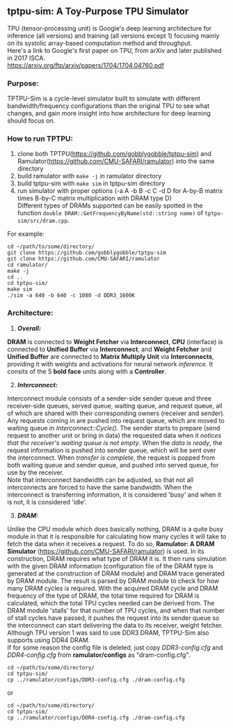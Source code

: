 ## tptpu-sim: A Toy-Purpose TPU Simulator

TPU (tensor-processing unit) is Google's deep learning architecture for inference (all versions) and training (all versions except 1) focusing mainly on its systolic array-based computation method and throughput.\
Here's a link to Google's first paper on TPU, from arXiv and later published in 2017 ISCA.\
https://arxiv.org/ftp/arxiv/papers/1704/1704.04760.pdf

### Purpose:

TPTPU-Sim is a cycle-level simulator built to simulate with different bandwidth/frequency configurations than the original TPU to see what changes, and gain more insight into how architecture for deep learning should focus on.


### How to run TPTPU:
1. clone both TPTPU(https://github.com/gobblygobble/tptpu-sim) and Ramulator(https://github.com/CMU-SAFARI/ramulator) into the same directory
2. build ramulator with `make -j` in ramulator directory
3. build tptpu-sim with `make sim` in tptpu-sim directory
4. run simulator with proper options (-a A -b B -c C -d D for A-by-B matrix times B-by-C matrix multiplication with DRAM type D)\
Different types of DRAMs supported can be easily spotted in the function `double DRAM::GetFrequencyByName(std::string name)` of `tptpu-sim/src/dram.cpp`.

For example:
```
cd ~/path/to/some/directory/
git clone https://github.com/gobblygobble/tptpu-sim
git clone https://github.com/CMU-SAFARI/ramulator
cd ramulator/
make -j
cd ..
cd tptpu-sim/
make sim
./sim -a 640 -b 640 -c 1080 -d DDR3_1600K
```

### Architecture:

1. ***Overall:***

**DRAM** is connected to **Weight Fetcher** via **Interconnect**, **CPU** (interface) is connected to **Unified Buffer** via **Interconnect**, and **Weight Fetcher** and **Unified Buffer** are connected to **Matrix Multiply Unit** via **Interconnects**, providing it with weights and activations for neural network *inference*. It consits of the 5 **bold face** units along with a **Controller**.

2. ***Interconnect:***

Interconnect module consists of a sender-side sender queue and three receiver-side queues, served queue, waiting queue, and request queue, all of which are shared with their corresponding owners (receiver and sender). Any requests coming in are pushed into request queue, which are moved to waiting queue in *Interconnect::Cycle()*. The sender starts to prepare (send request to another unit or bring in data) the requested data when it *notices that the receiver's waiting queue is not empty*. When the *data is ready*, the request information is pushed into sender queue, which will be sent over the interconnect. When *transfer is complete*, the request is popped from both waiting queue and sender queue, and pushed into served queue, for use by the receiver.\
Note that interconnect bandwidth can be adjusted, so that not all interconnects are forced to have the same bandwidth. When the interconnect is transferring information, it is considered 'busy' and when it is not, it is considered 'idle'.

3. ***DRAM:***

Unlike the CPU module which does basically nothing, DRAM is a quite busy module in that it is responsible for calculating how many cycles it will take to fetch the data when it receives a request. To do so, **Ramulator: A DRAM Simulator** (https://github.com/CMU-SAFARI/ramulator) is used. In its construction, DRAM requires what type of DRAM it is. It then runs simulation with the given DRAM information (configuration file of the DRAM type is generated at the construction of DRAM module) and DRAM trace generated by DRAM module. The result is parsed by DRAM module to check for how many DRAM cycles is required. With the acquired DRAM cycle and DRAM frequency of the type of DRAM, the total time required for DRAM is calculated, which the total TPU cycles needed can be derived from. The DRAM module 'stalls' for that number of TPU cycles, and when that number of stall cycles have passed, it pushes the request into its sender queue so the interconnect can start delivering the data to its receiver, weight fetcher.\
Although TPU version 1 was said to use DDR3 DRAM, TPTPU-Sim also supports using DDR4 DRAM.\
If for some reason the config file is deleted, just copy *DDR3-config.cfg* and *DDR4-config.cfg* from **ramulator/configs** as "dram-config.cfg".
```
cd ~/path/to/some/directory/
cd tptpu-sim/
cp ../ramulator/configs/DDR3-config.cfg ./dram-config.cfg
```
or
```
cd ~/path/to/some/directory/
cd tptpu-sim/
cp ../ramulator/configs/DDR4-config.cfg ./dram-config.cfg
```
